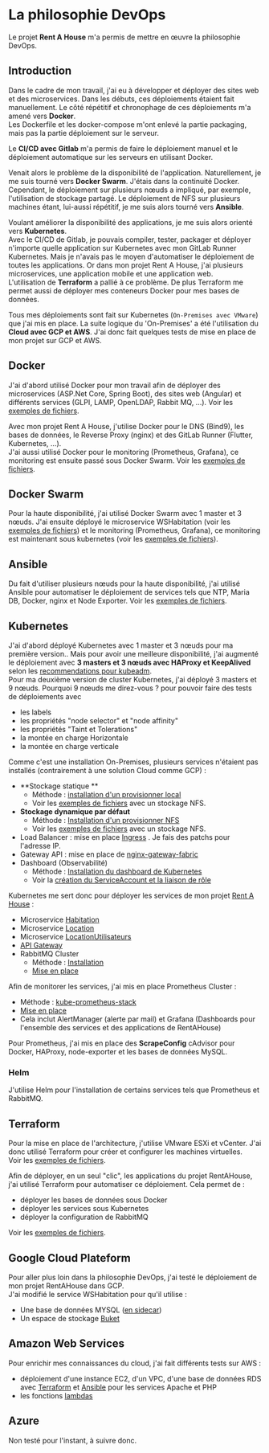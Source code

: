 # La philosophie DevOps

Le projet **Rent A House** m'a permis de mettre en œuvre la philosophie DevOps.

## Introduction
Dans le cadre de mon travail, j'ai eu à développer et déployer des sites web et des microservices.
Dans les débuts, ces déploiements étaient fait manuellement. Le côté répétitif et chronophage de ces déploiements m'a amené vers **Docker**.  
Les Dockerfile et les docker-compose m'ont enlevé la partie packaging, mais pas la partie déploiement sur le serveur.

Le **CI/CD avec Gitlab** m'a permis de faire le déploiement manuel et le déploiement automatique sur les serveurs en utilisant Docker.

Venait alors le problème de la disponibilité de l'application. Naturellement, je me suis tourné vers **Docker Swarm**. J'étais dans la continuité Docker.  
Cependant, le déploiement sur plusieurs nœuds a impliqué, par exemple, l'utilisation de stockage partagé.
Le déploiement de NFS sur plusieurs machines étant, lui-aussi répétitif, je me suis alors tourné vers **Ansible**.

Voulant améliorer la disponibilité des applications, je me suis alors orienté vers **Kubernetes**.  
Avec le CI/CD de Gitlab, je pouvais compiler, tester, packager et déployer n'importe quelle application sur Kubernetes 
avec mon GitLab Runner Kubernetes. Mais je n'avais pas le moyen d'automatiser le déploiement de toutes les applications.
Or dans mon projet Rent A House, j'ai plusieurs microservices, une application mobile et une application web.  
L'utilisation de **Terraform** a pallié à ce problème. De plus Terraform me permet aussi de déployer mes conteneurs Docker pour mes bases de données.

Tous mes déploiements sont fait sur Kubernetes (`On-Premises avec VMware`) que j'ai mis en place. 
La suite logique du 'On-Premises' a été l'utilisation du **Cloud avec GCP et AWS**. J'ai donc fait quelques tests de mise en place
de mon projet sur GCP et AWS.

## Docker
J'ai d'abord utilisé Docker pour mon travail afin de déployer des microservices (ASP.Net Core, Spring Boot), des sites web (Angular) et 
différents services (GLPI, LAMP, OpenLDAP, Rabbit MQ, ...).
Voir les [exemples de fichiers](../devops/docker/exemples/ecole).

Avec mon projet Rent A House, j'utilise Docker pour le DNS (Bind9), les bases de données, le Reverse Proxy (nginx) et des GitLab Runner (Flutter, Kubernetes, ...).  
J'ai aussi utilisé Docker pour le monitoring (Prometheus, Grafana), ce monitoring est ensuite passé sous Docker Swarm.
Voir les [exemples de fichiers](../devops/docker/exemples/kilroy).

## Docker Swarm
Pour la haute disponibilité, j'ai utilisé Docker Swarm avec 1 master et 3 nœuds. J'ai ensuite déployé le microservice 
WSHabitation (voir les [exemples de fichiers](../devops/docker/exemples/kilroy/wshabitation-stack)) et 
le monitoring (Prometheus, Grafana), ce monitoring est maintenant sous kubernetes (voir les [exemples de fichiers](../devops/docker/exemples/kilroy/supervision-stack)).

## Ansible
Du fait d'utiliser plusieurs nœuds pour la haute disponibilité, j'ai utilisé Ansible pour automatiser le déploiement de services 
tels que NTP, Maria DB, Docker, nginx et Node Exporter.
Voir les [exemples de fichiers](../devops/ansible/exemples).

## Kubernetes
J'ai d'abord déployé Kubernetes avec 1 master et 3 nœuds pour ma première version.. Mais pour avoir une meilleure disponibilité, j'ai augmenté le déploiement avec 
**3 masters et 3 nœuds avec HAProxy et KeepAlived** selon les [recommendations pour kubeadm](https://github.com/kubernetes/kubeadm/blob/main/docs/ha-considerations.md).  
Pour ma deuxième version de cluster Kubernetes, j'ai déployé 3 masters et 9 nœuds.
Pourquoi 9 nœuds me direz-vous ? pour pouvoir faire des tests de déploiements avec 
- les labels
- les propriétés "node selector" et "node affinity"
- les propriétés "Taint et Tolerations"
- la montée en charge Horizontale 
- la montée en charge verticale

Comme c'est une installation On-Premises, plusieurs services n'étaient pas installés (contrairement à une solution Cloud comme GCP) :
- **Stockage statique **
  - Méthode : [installation d'un provisionner local](https://github.com/kubernetes-sigs/sig-storage-local-static-provisioner/blob/master/helm/README.md)
  - Voir les [exemples de fichiers](../devops/kubernetes/exemple/global/storage/static) avec un stockage NFS.
- **Stockage dynamique par défaut**
  - Méthode : [Installation d'un provisionner NFS](https://github.com/kubernetes-sigs/nfs-subdir-external-provisioner)
  - Voir les [exemples de fichiers](../devops/kubernetes/exemple/global/storage/dynamic) avec un stockage NFS.
- Load Balancer : mise en place [Ingress](../devops/kubernetes/exemple/global/ingress) . Je fais des patchs pour l'adresse IP.
- Gateway API : mise en place de [nginx-gateway-fabric](../devops/kubernetes/exemple/global/gateway-api/nginx)
- Dashboard (Observabilité)
    - Méthode : [Installation du dashboard de Kubernetes](https://kubernetes.io/docs/tasks/access-application-cluster/web-ui-dashboard/)
    - Voir la [création du ServiceAccount et la liaison de rôle](../devops/kubernetes/exemple/global/dashboard)


Kubernetes me sert donc pour déployer les services de mon projet [Rent A House](projet/presentation.md) :
- Microservice [Habitation](../devops/kubernetes/exemple/rentahouse/wshabitation/baremetal)
- Microservice [Location](../devops/kubernetes/exemple/rentahouse/wslocation/baremetal)
- Microservice [LocationUtilisateurs](../devops/kubernetes/exemple/rentahouse/wslocuser/baremetal)
- [API Gateway](../devops/kubernetes/exemple/rentahouse/apigateway)
- RabbitMQ Cluster
  - Méthode : [Installation](https://github.com/rabbitmq/cluster-operator) 
  - [Mise en place](../devops/kubernetes/exemple/rentahouse/rabbitmq)

Afin de monitorer les services, j'ai mis en place Prometheus Cluster :
- Méthode : [kube-prometheus-stack](https://github.com/prometheus-community/helm-charts/tree/main/charts/kube-prometheus-stack)
- [Mise en place](../devops/kubernetes/exemple/global/prometheus)
- Cela inclut AlertManager (alerte par mail) et Grafana (Dashboards pour l'ensemble des services et des applications de RentAHouse)

Pour Prometheus, j'ai mis en place des **ScrapeConfig** cAdvisor pour Docker, HAProxy, node-exporter et les bases de données MySQL.

### Helm
J'utilise Helm pour l'installation de certains services tels que Prometheus et RabbitMQ.

## Terraform
Pour la mise en place de l'architecture, j'utilise VMware ESXi et vCenter. J'ai donc utilisé Terraform pour créer et configurer les machines virtuelles.  
Voir les [exemples de fichiers](../devops/terraform/exemples/kubernetes/vmware/k8snodes).  

Afin de déployer, en un seul "clic", les applications du projet RentAHouse, j'ai utilisé Terraform pour automatiser ce déploiement.
Cela permet de :
- déployer les bases de données sous Docker
- déployer les services sous Kubernetes
- déployer la configuration de RabbitMQ

Voir les [exemples de fichiers](../devops/terraform/exemples/rentahouse).


## Google Cloud Plateform
Pour aller plus loin dans la philosophie DevOps, j'ai testé le déploiement de mon projet RentAHouse dans GCP.  
J'ai modifié le service WSHabitation pour qu'il utilise :
- Une base de données MYSQL ([en sidecar](../devops/kubernetes/exemple/rentahouse/wshabitation/gcp))
- Un espace de stockage [Buket](../devops/terraform/exemples/GCP/storage-bucket) 

## Amazon Web Services
Pour enrichir mes connaissances du cloud, j'ai fait différents tests sur AWS :
- déploiement d'une instance EC2, d'un VPC, d'une base de données RDS avec [Terraform](../devops/terraform/exemples/AWS/terraform/tutorial-ec2-vps-rds-terraform) et [Ansible](../devops/terraform/exemples/AWS/terraform/tutorial-ec2-vps-rds-ansible) pour les services Apache et PHP 
- les fonctions [lambdas](../devops/terraform/exemples/AWS/lambda)


## Azure
Non testé pour l'instant, à suivre donc.
